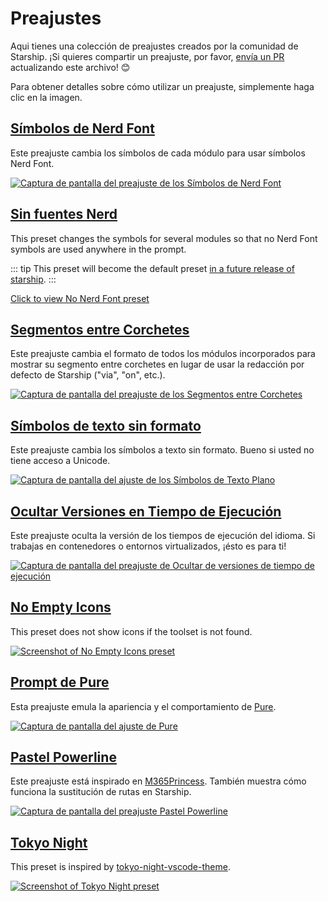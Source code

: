 # Preajustes

Aqui tienes una colección de preajustes creados por la comunidad de Starship. ¡Si quieres compartir un preajuste, por favor, [envía un PR](https://github.com/starship/starship/edit/master/docs/presets/README.md) actualizando este archivo! 😊

Para obtener detalles sobre cómo utilizar un preajuste, simplemente haga clic en la imagen.

## [Símbolos de Nerd Font](./nerd-font.md)

Este preajuste cambia los símbolos de cada módulo para usar símbolos Nerd Font.

[![Captura de pantalla del preajuste de los Símbolos de Nerd Font](/presets/img/nerd-font-symbols.png "Haga clic para ver el preajuste de Símbolos de Nerd Font")](./nerd-font)

## [Sin fuentes Nerd](./no-nerd-font.md)

This preset changes the symbols for several modules so that no Nerd Font symbols are used anywhere in the prompt.

::: tip This preset will become the default preset [in a future release of starship](https://github.com/starship/starship/pull/3544). :::

[Click to view No Nerd Font preset](./no-nerd-font)

## [Segmentos entre Corchetes](./bracketed-segments.md)

Este preajuste cambia el formato de todos los módulos incorporados para mostrar su segmento entre corchetes en lugar de usar la redacción por defecto de Starship ("via", "on", etc.).

[![Captura de pantalla del preajuste de los Segmentos entre Corchetes](/presets/img/bracketed-segments.png "Haga clic para ver el preajuste de Segmentos entre Corchetes")](./bracketed-segments)

## [Símbolos de texto sin formato](./plain-text.md)

Este preajuste cambia los símbolos a texto sin formato. Bueno si usted no tiene acceso a Unicode.

[![Captura de pantalla del ajuste de los Símbolos de Texto Plano](/presets/img/plain-text-symbols.png "Haga clic para ver el preajuste de Símbolos de Texto Sin Formato")](./plain-text)

## [Ocultar Versiones en Tiempo de Ejecución](./no-runtimes.md)

Este preajuste oculta la versión de los tiempos de ejecución del idioma. Si trabajas en contenedores o entornos virtualizados, ¡ésto es para ti!

[![Captura de pantalla del preajuste de Ocultar de versiones de tiempo de ejecución](/presets/img/no-runtime-versions.png "Haga clic para ver el preajuste de Ocultar Versiones en Tiempo de Ejecución")](./no-runtimes)

## [No Empty Icons](./no-empty-icons.md)

This preset does not show icons if the toolset is not found.

[![Screenshot of No Empty Icons preset](/presets/img/no-empty-icons.png "Haga clic para ver el preajuste de Ocultar Versiones en Tiempo de Ejecución")](./no-empty-icons.md)

## [Prompt de Pure](./pure-preset.md)

Esta preajuste emula la apariencia y el comportamiento de [Pure](https://github.com/sindresorhus/pure).

[![Captura de pantalla del ajuste de Pure](/presets/img/pure-preset.png "Haga clic para ver el preajuste del Prompt de Pure")](./pure-preset)

## [Pastel Powerline](./pastel-powerline.md)

Este preajuste está inspirado en [M365Princess](https://github.com/JanDeDobbeleer/oh-my-posh/blob/main/themes/M365Princess.omp.json). También muestra cómo funciona la sustitución de rutas en Starship.

[![Captura de pantalla del preajuste Pastel Powerline](/presets/img/pastel-powerline.png "Haga clic para ver el preajuste del Prompt de Pure")](./pastel-powerline)

## [Tokyo Night](./tokyo-night.md)

This preset is inspired by [tokyo-night-vscode-theme](https://github.com/enkia/tokyo-night-vscode-theme).

[![Screenshot of Tokyo Night preset](/presets/img/tokyo-night.png "Click to view Tokyo Night preset")](./tokyo-night)
